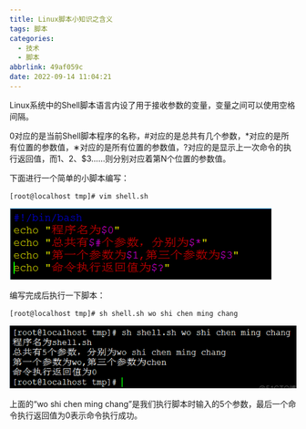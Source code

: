 ```yaml
---
title: Linux脚本小知识之含义
tags: 脚本
categories:
  - 技术
  - 脚本
abbrlink: 49af059c
date: 2022-09-14 11:04:21
---
```


Linux系统中的Shell脚本语言内设了用于接收参数的变量，变量之间可以使用空格间隔。

<!--more-->

0对应的是当前Shell脚本程序的名称，#对应的是总共有几个参数，*对应的是所有位置的参数值，∗对应的是所有位置的参数值，?对应的是显示上一次命令的执行返回值，而$1、$2、$3……则分别对应着第N个位置的参数值。

下面进行一个简单的小脚本编写：

```
[root@localhost tmp]# vim shell.sh
```

![image-20220914110732383](Linux脚本小知识之含义/image-20220914110732383.png)

编写完成后执行一下脚本：

```
[root@localhost tmp]# sh shell.sh wo shi chen ming chang
```

![image-20220914110801971](Linux脚本小知识之含义/image-20220914110801971.png)

上面的“wo shi chen ming chang”是我们执行脚本时输入的5个参数，最后一个命令执行返回值为0表示命令执行成功。
